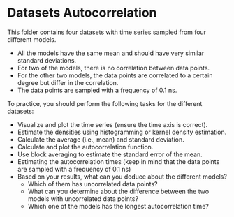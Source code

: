 # Datasets Autocorrelation 

This folder contains four datasets with time series sampled from four different models. 
- All the models have the same mean and should have very similar standard deviations.
- For two of the models, there is no correlation between data points.
- For the other two models, the data points are correlated to a certain degree but differ in the correlation.
- The data points are sampled with a frequency of 0.1 ns. 

To practice, you should perform the following tasks for the different datasets:
- Visualize and plot the time series (ensure the time axis is correct).
- Estimate the densities using histogramming or kernel density estimation.
- Calculate the average (i.e., mean) and standard deviation. 
- Calculate and plot the autocorrelation function.
- Use block averaging to estimate the standard error of the mean.
- Estimating the autocorrelation times (keep in mind that the data points are sampled with a frequency of 0.1 ns)
- Based on your results, what can you deduce about the different models?
  - Which of them has uncorrelated data points?
  - What can you determine about the difference between the two models with uncorrelated data points?
  - Which one of the models has the longest autocorrelation time?
 
    
